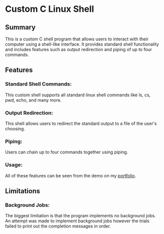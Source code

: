 # Custom C Linux Shell
## Summary
This is a custom C shell program that allows users to interact with their computer using a shell-like interface. It provides standard shell 
functionality and includes features such as output redirection and  piping of up to four commands.

## Features 

### Standard Shell Commands:  
This custom shell supports all standard linux shell commands like ls, cs, pwd, echo, and many more. 
### Output Redirection:   
This shell allows users to redirect the standard output to a file of the user's choosing.
### Piping:   
Users can chain up to four commands together using piping.  
### Usage:  
All of these features can be seen from the demo on my [portfolio](https://ajaytalanki.github.io/portfolio/).

## Limitations  
### Background Jobs:
The biggest limitation is that the program implements no background jobs. An
attempt was made to implement background jobs however the trials failed to
print out the completion messages in order. 
